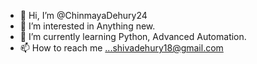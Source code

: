 - 👋 Hi, I’m @ChinmayaDehury24
- 👀 I’m interested in Anything new.
- 🌱 I’m currently learning Python, Advanced Automation.
- 📫 How to reach me ...shivadehury18@gmail.com

<!---
ChinmayaDehury24/ChinmayaDehury24 is a ✨ special ✨ repository because its `README.md` (this file) appears on your GitHub profile.
You can click the Preview link to take a look at your changes.
--->
